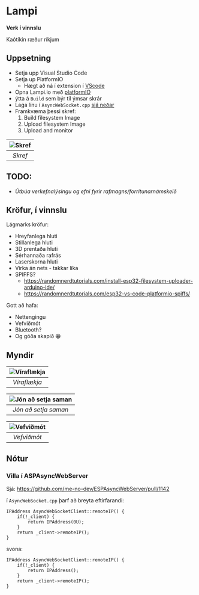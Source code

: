 # Lampi

**Verk í vinnslu**

Kaótíkin ræður ríkjum

## Uppsetning

- Setja upp Visual Studio Code
- Setja up PlatformIO
   - Hægt að ná í extension í [VScode](https://docs.platformio.org/en/latest/integration/ide/vscode.html)
- Opna Lampi.io með [platformIO](https://platformio.org/)   
- ýtta á `Build` sem býr til ýmsar skrár
- Laga línu í `AsyncWebSocket.cpp` [sjá neðar](https://github.com/hanndoddi/Lampi/tree/main#villa-%C3%AD-aspasyncwebserver)
- Framkvæma þessi skref:
    1. Build filesystem Image
    2. Upload filesystem Image
    3. Upload and monitor

| ![Skref](myndir/skref.jpg) | 
|:--:| 
| *Skref* |

## TODO: 

- _Útbúa verkefnalýsingu og efni fyrir rafmagns/forritunarnámskeið_

## Kröfur, í vinnslu

Lágmarks kröfur:

- Hreyfanlega hluti
- Stillanlega hluti
- 3D prentaða hluti
- Sérhannaða rafrás
- Laserskorna hluti
- Virka án nets - takkar líka
- SPIFFS?
  - https://randomnerdtutorials.com/install-esp32-filesystem-uploader-arduino-ide/
  - https://randomnerdtutorials.com/esp32-vs-code-platformio-spiffs/

Gott að hafa: 

- Nettengingu
- Vefviðmót
- Bluetooth?
- Og góða skapið 😁

## Myndir

| ![Víraflækja](myndir/tangle.jpg) | 
|:--:| 
| *Víraflækja* |

| ![Jón að setja saman](myndir/assembly.jpg) | 
|:--:| 
| *Jón að setja saman* |

| ![Vefviðmót](myndir/screenshot.png) | 
|:--:| 
| *Vefviðmót* |


## Nótur

### Villa í ASPAsyncWebServer 

Sjá: https://github.com/me-no-dev/ESPAsyncWebServer/pull/1142

í `AsyncWebSocket.cpp` þarf að breyta eftirfarandi:

    IPAddress AsyncWebSocketClient::remoteIP() {
        if(!_client) {
            return IPAddress(0U);
        }
        return _client->remoteIP();
    }

svona: 

    IPAddress AsyncWebSocketClient::remoteIP() {
        if(!_client) {
            return IPAddress();
        }
        return _client->remoteIP();
    }
